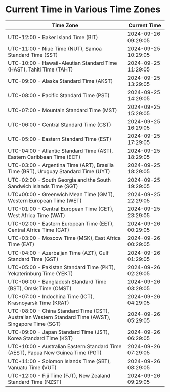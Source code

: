 # Current Time in Various Time Zones

| Time Zone | Current Time |
|-----------|--------------|
| UTC-12:00 - Baker Island Time (BIT) | 2024-09-26 09:29:05 |
| UTC-11:00 - Niue Time (NUT), Samoa Standard Time (SST) | 2024-09-25 10:29:05 |
| UTC-10:00 - Hawaii-Aleutian Standard Time (HAST), Tahiti Time (TAHT) | 2024-09-25 11:29:05 |
| UTC-09:00 - Alaska Standard Time (AKST) | 2024-09-25 13:29:05 |
| UTC-08:00 - Pacific Standard Time (PST) | 2024-09-25 14:29:05 |
| UTC-07:00 - Mountain Standard Time (MST) | 2024-09-25 15:29:05 |
| UTC-06:00 - Central Standard Time (CST) | 2024-09-25 16:29:05 |
| UTC-05:00 - Eastern Standard Time (EST) | 2024-09-25 17:29:05 |
| UTC-04:00 - Atlantic Standard Time (AST), Eastern Caribbean Time (ECT) | 2024-09-25 18:29:05 |
| UTC-03:00 - Argentina Time (ART), Brasília Time (BRT), Uruguay Standard Time (UYT) | 2024-09-25 18:29:05 |
| UTC-02:00 - South Georgia and the South Sandwich Islands Time (SGT) | 2024-09-25 19:29:05 |
| UTC±00:00 - Greenwich Mean Time (GMT), Western European Time (WET) | 2024-09-25 22:29:05 |
| UTC+01:00 - Central European Time (CET), West Africa Time (WAT) | 2024-09-25 23:29:05 |
| UTC+02:00 - Eastern European Time (EET), Central Africa Time (CAT) | 2024-09-26 00:29:05 |
| UTC+03:00 - Moscow Time (MSK), East Africa Time (EAT) | 2024-09-26 00:29:05 |
| UTC+04:00 - Azerbaijan Time (AZT), Gulf Standard Time (GST) | 2024-09-26 01:29:05 |
| UTC+05:00 - Pakistan Standard Time (PKT), Yekaterinburg Time (YEKT) | 2024-09-26 02:29:05 |
| UTC+06:00 - Bangladesh Standard Time (BST), Omsk Time (OMST) | 2024-09-26 03:29:05 |
| UTC+07:00 - Indochina Time (ICT), Krasnoyarsk Time (KRAT) | 2024-09-26 04:29:05 |
| UTC+08:00 - China Standard Time (CST), Australian Western Standard Time (AWST), Singapore Time (SGT) | 2024-09-26 05:29:05 |
| UTC+09:00 - Japan Standard Time (JST), Korea Standard Time (KST) | 2024-09-26 06:29:05 |
| UTC+10:00 - Australian Eastern Standard Time (AEST), Papua New Guinea Time (PGT) | 2024-09-26 07:29:05 |
| UTC+11:00 - Solomon Islands Time (SBT), Vanuatu Time (VUT) | 2024-09-26 08:29:05 |
| UTC+12:00 - Fiji Time (FJT), New Zealand Standard Time (NZST) | 2024-09-26 09:29:05 |
